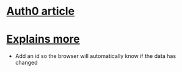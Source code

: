 # [Auth0 article](https://auth0.com/blog/developing-real-time-web-applications-with-server-sent-events/)

# [Explains more](https://www.jsdiaries.com/dynamic-website-design-with-event-source/)

* Add an id so the browser will automatically know if the data has changed
